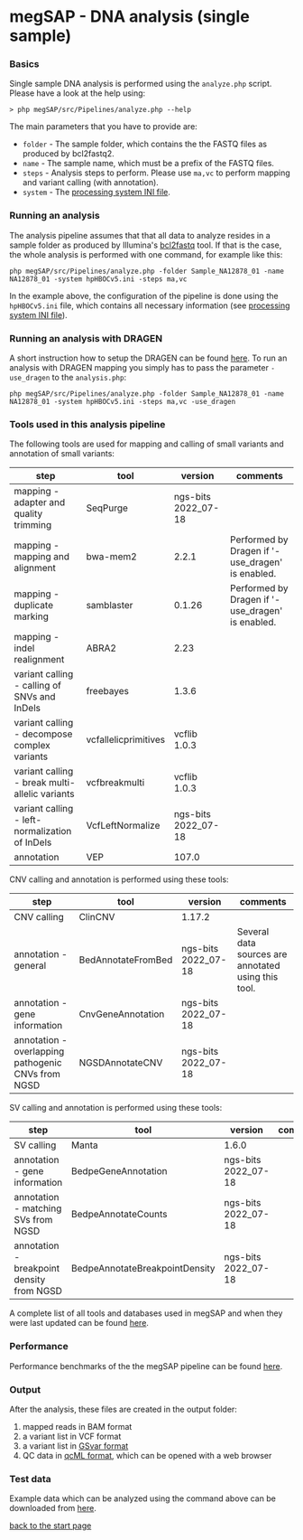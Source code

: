 # megSAP - DNA analysis (single sample)

### Basics

Single sample DNA analysis is performed using the `analyze.php` script.  
Please have a look at the help using:

	> php megSAP/src/Pipelines/analyze.php --help

The main parameters that you have to provide are:

* `folder` - The sample folder, which contains the the FASTQ files as produced by bcl2fastq2.
* `name` - The sample name, which must be a prefix of the FASTQ files.
* `steps` -  Analysis steps to perform. Please use `ma,vc` to perform mapping and variant calling (with annotation).
* `system` - The [processing system INI file](processing_system_ini_file.md).

### Running an analysis

The analysis pipeline assumes that that all data to analyze resides in a sample folder as produced by Illumina's [bcl2fastq](http://support.illumina.com/sequencing/sequencing_software/bcl2fastq-conversion-software.html) tool. If that is the case, the whole analysis is performed with one command, for example like this:

	php megSAP/src/Pipelines/analyze.php -folder Sample_NA12878_01 -name NA12878_01 -system hpHBOCv5.ini -steps ma,vc

In the example above, the configuration of the pipeline is done using the `hpHBOCv5.ini` file, which contains all necessary information (see [processing system INI file](processing_system_ini_file.md)).

### Running an analysis with DRAGEN

A short instruction how to setup the DRAGEN can be found [here](setup_dragen.md).
To run an analysis with DRAGEN mapping you simply has to pass the parameter `-use_dragen` to the `analysis.php`: 

	php megSAP/src/Pipelines/analyze.php -folder Sample_NA12878_01 -name NA12878_01 -system hpHBOCv5.ini -steps ma,vc -use_dragen

### Tools used in this analysis pipeline

The following tools are used for mapping and calling of small variants and annotation of small variants:

| step                                           | tool                 | version              | comments                                         |
|------------------------------------------------|----------------------|----------------------|--------------------------------------------------|
| mapping - adapter and quality trimming         | SeqPurge             | ngs-bits 2022_07-18  |                                                  |
| mapping - mapping and alignment                | bwa-mem2             | 2.2.1                | Performed by Dragen if '-use_dragen' is enabled. |
| mapping - duplicate marking                    | samblaster           | 0.1.26               | Performed by Dragen if '-use_dragen' is enabled. |
| mapping - indel realignment                    | ABRA2                | 2.23                 |                                                  |
| variant calling - calling of SNVs and InDels   | freebayes            | 1.3.6                |                                                  |
| variant calling - decompose complex variants   | vcfallelicprimitives | vcflib 1.0.3         |                                                  |
| variant calling - break multi-allelic variants | vcfbreakmulti        | vcflib 1.0.3         |                                                  |
| variant calling - left-normalization of InDels | VcfLeftNormalize     | ngs-bits 2022_07-18  |                                                  |
| annotation                                     | VEP                  | 107.0                |                                                  |

CNV calling and annotation is performed using these tools:

| step                                               | tool                 | version              | comments                                            |
|----------------------------------------------------|----------------------|----------------------|-----------------------------------------------------|
| CNV calling                                        | ClinCNV              | 1.17.2               |                                                     |
| annotation - general                               | BedAnnotateFromBed   | ngs-bits 2022_07-18  | Several data sources are annotated using this tool. |
| annotation - gene information                      | CnvGeneAnnotation    | ngs-bits 2022_07-18  |                                                     |
| annotation - overlapping pathogenic CNVs from NGSD | NGSDAnnotateCNV      | ngs-bits 2022_07-18  |                                                     |

SV calling and annotation is performed using these tools:

| step                                      | tool                            | version              | comments                                            |
|-------------------------------------------|---------------------------------|----------------------|-----------------------------------------------------|
| SV calling                                | Manta                           | 1.6.0                |                                                     |
| annotation - gene information             | BedpeGeneAnnotation             | ngs-bits 2022_07-18  |                                                     |
| annotation - matching SVs from NGSD       | BedpeAnnotateCounts             | ngs-bits 2022_07-18  |                                                     |
| annotation - breakpoint density from NGSD | BedpeAnnotateBreakpointDensity  | ngs-bits 2022_07-18  |                                                     |


A complete list of all tools and databases used in megSAP and when they were last updated can be found [here](update_overview.md).

### Performance

Performance benchmarks of the the megSAP pipeline can be found [here](performance.md).

### Output

After the analysis, these files are created in the output folder:

1. mapped reads in BAM format  
2. a variant list in VCF format
3. a variant list in [GSvar format](https://github.com/imgag/ngs-bits/tree/master/doc/GSvar/gsvar_format.md)
4. QC data in [qcML format](https://www.ncbi.nlm.nih.gov/pubmed/24760958), which can be opened with a web browser

### Test data

Example data which can be analyzed using the command above can be downloaded from [here](https://download.imgag.de/NA12878_01.zip).

[back to the start page](../README.md)

